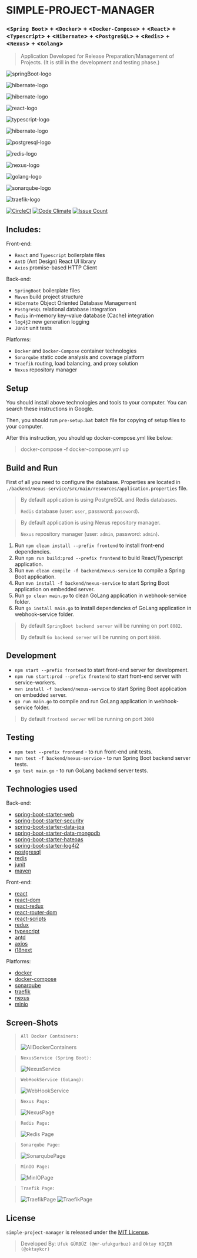 # SIMPLE-PROJECT-MANAGER 
### <`Spring Boot`> + <`Docker`> + <`Docker-Compose`> + <`React`> + <`Typescript`> + <`Hibernate`> + <`PostgreSQL`> + <`Redis`> + <`Nexus`> + <`Golang`>

> Application Developed for Release Preparation/Management of Projects. (It is still in the development and testing phase.)

![springBoot-logo](utils/images/springBootLogo.png)

![hibernate-logo](utils/images/dockerLogo.png)

![hibernate-logo](utils/images/dockerComposeLogo.png)

![react-logo](utils/images/reactLogo.png)

![typescript-logo](utils/images/typescriptLogo.png)

![hibernate-logo](utils/images/hibernateLogo.png)

![postgresql-logo](utils/images/postgresqlLogo.png)

![redis-logo](utils/images/redisLogo.png)

![nexus-logo](utils/images/nexusLogo.png)

![golang-logo](utils/images/golangLogo.png)

![sonarqube-logo](utils/images/sonarqubeLogo.png)

![traefik-logo](utils/images/traefikLogo.png)


[![CircleCI](https://dl.circleci.com/status-badge/img/gh/mr-ufukgurbuz/simple-project-manager/tree/main.svg?style=svg)](https://dl.circleci.com/status-badge/redirect/gh/mr-ufukgurbuz/simple-project-manager/tree/main)
[![Code Climate](https://codeclimate.com/github/mr-ufukgurbuz/simple-project-manager/badges/gpa.svg)](https://codeclimate.com/github/mr-ufukgurbuz/simple-project-manager)
[![Issue Count](https://codeclimate.com/github/mr-ufukgurbuz/simple-project-manager/badges/issue_count.svg)](https://codeclimate.com/github/mr-ufukgurbuz/simple-project-manager)

## Includes:

Front-end:

- `React` and `Typescript` boilerplate files
- `AntD` (Ant Design) React UI library
- `Axios` promise-based HTTP Client

Back-end:

- `SpringBoot` boilerplate files
- `Maven` build project structure
- `Hibernate` Object Oriented Database Management 
- `PostgreSQL` relational database integration
- `Redis` in-memory key–value database (Cache) integration
- `log4j2` new generation logging
- `JUnit` unit tests

Platforms:
- `Docker` and `Docker-Compose` container technologies
- `Sonarqube` static code analysis and coverage platform
- `Traefik` routing, load balancing, and proxy solution
- `Nexus` repository manager 

## Setup

You should install above technologies and tools to your computer. You can search these instructions in Google.

Then, you should run `pre-setup.bat` batch file for copying of setup files to your computer.

After this instruction, you should up docker-compose.yml like below:

> docker-compose -f docker-compose.yml up

## Build and Run

First of all you need to configure the database. Properties are located in `./backend/nexus-service/src/main/resources/application.properties` file.

> By default application is using PostgreSQL and Redis databases.
> 
> `Redis` database (user: `user`, password: `password`).

> By default application is using Nexus repository manager.
> 
> `Nexus` repository manager (user: `admin`, password: `admin`).


1. Run `npm clean install --prefix frontend` to install front-end dependencies.
2. Run `npm run build:prod --prefix frontend` to build React/Typescript application.
3. Run `mvn clean compile -f backend/nexus-service` to compile a Spring Boot application.
4. Run `mvn install -f backend/nexus-service` to start Spring Boot application on embedded server.
5. Run `go clean main.go` to clean GoLang application in webhook-service folder.
6. Run `go install main.go` to install dependencies of GoLang application in webhook-service folder.

> By default `SpringBoot backend server` will be running on port `8082`.
>
> By default `Go backend server` will be running on port `8080`.

## Development

- `npm start --prefix frontend` to start front-end server for development.
- `npm run start:prod --prefix frontend` to start front-end server with service-workers.
- `mvn install -f backend/nexus-service` to start Spring Boot application on embedded server.
- `go run main.go` to compile and run GoLang application in webhook-service folder.

> By default `frontend server` will be running on port `3000`

## Testing

- `npm test --prefix frontend` - to run front-end unit tests.
- `mvn test -f backend/nexus-service` - to run Spring Boot backend server tests.
- `go test main.go` - to run GoLang backend server tests.

## Technologies used

Back-end:
- [spring-boot-starter-web](https://mvnrepository.com/artifact/org.springframework.boot/spring-boot-starter-web)
- [spring-boot-starter-security](https://mvnrepository.com/artifact/org.springframework.boot/spring-boot-starter-security)
- [spring-boot-starter-data-jpa](https://mvnrepository.com/artifact/org.springframework.boot/spring-boot-starter-data-jpa)
- [spring-boot-starter-data-mongodb](https://mvnrepository.com/artifact/org.springframework.boot/spring-boot-starter-data-mongodb)
- [spring-boot-starter-hateoas](https://mvnrepository.com/artifact/org.springframework.boot/spring-boot-starter-hateoas)
- [spring-boot-starter-log4j2](https://www.postgresql.org/)
- [postgresql](https://www.postgresql.org/)
- [redis](https://redis.io/)
- [junit](https://mvnrepository.com/artifact/junit/junit)
- [maven](https://maven.apache.org/)

Front-end:
- [react](https://www.npmjs.com/package/react)
- [react-dom](https://www.npmjs.com/package/react-dom)
- [react-redux](https://www.npmjs.com/package/react-redux)
- [react-router-dom](https://www.npmjs.com/package/react-router-dom)
- [react-scripts](https://www.npmjs.com/package/react-scripts)
- [redux](https://www.npmjs.com/package/redux)
- [typescript](https://www.npmjs.com/package/typescript)
- [antd](https://www.npmjs.com/package/antd)
- [axios](https://www.npmjs.com/package/axios)
- [i18next](https://www.npmjs.com/package/i18next)

Platforms:
- [docker](https://www.docker.com/)
- [docker-compose](https://docs.docker.com/compose/)
- [sonarqube](https://www.sonarsource.com/products/sonarqube/)
- [traefik](https://traefik.io/)
- [nexus](https://www.sonatype.com/products/nexus-repository)
- [minio](https://min.io/)

## Screen-Shots

> `All Docker Containers:`
>
> ![AllDockerContainers](utils/screen-shots/AllDockerContainers.PNG)

> `NexusService (Spring Boot):`
>
> ![NexusService](utils/screen-shots/NexusService.PNG)

> `WebHookService (GoLang):`
>
> ![WebHookService](utils/screen-shots/WebHookService.PNG)

> `Nexus Page:`
>
> ![NexusPage](utils/screen-shots/_NexusPage.PNG)

> `Redis Page:`
>
> ![Redis Page](utils/screen-shots/_RedisPage.PNG)

> `Sonarqube Page:`
>
> ![SonarqubePage](utils/screen-shots/_SonarqubePage.PNG)

> `MinIO Page:`
>
> ![MinIOPage](utils/screen-shots/_MinIOPage.PNG)

> `Traefik Page:`
>
> ![TraefikPage](utils/screen-shots/_TraefikPage.PNG)
> ![TraefikPage](utils/screen-shots/_TraefikPage2.PNG)

## License
`simple-project-manager` is released under the [MIT License](https://opensource.org/licenses/MIT).
> Developed By: `Ufuk GÜRBÜZ (@mr-ufukgurbuz)` and `Oktay KOÇER (@oktaykcr)`